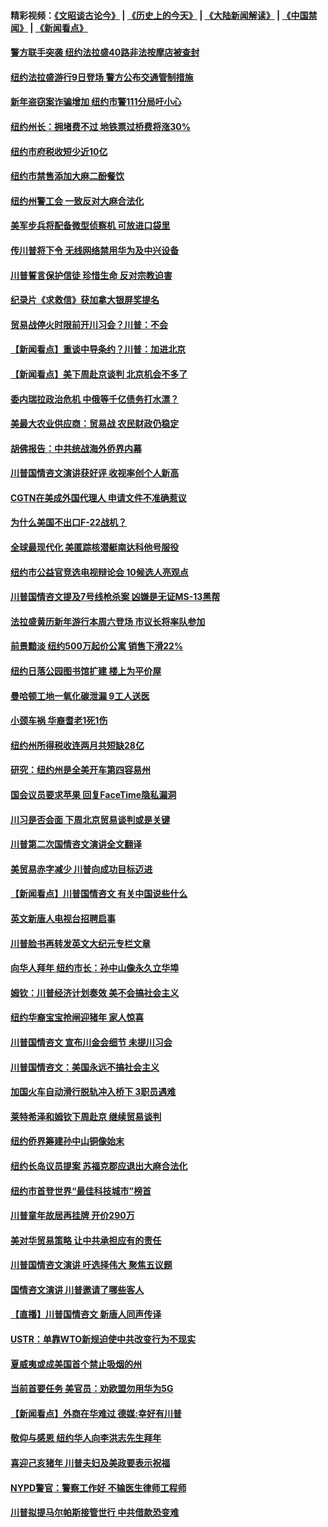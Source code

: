 #### 精彩视频：[《文昭谈古论今》](http://45.32.25.56/wenzhao) | [《历史上的今天》](http://45.32.25.56/today-in-history) | [《大陆新闻解读》](http://45.32.25.56/ntdtv-comedy) | [《中国禁闻》](http://45.32.25.56/ntdtv-news) | [《新闻看点》](http://45.32.25.56/news-insight) 

 #### [警方联手突袭 纽约法拉盛40路非法按摩店被查封](../pages/nsc412/n11031874.md?t=02081230?t=02080930) 

#### [纽约法拉盛游行9日登场 警方公布交通管制措施](../pages/nsc412/n11031884.md?t=02081230?t=02080930) 

#### [新年盗窃案诈骗增加 纽约市警111分局吁小心](../pages/nsc412/n11031868.md?t=02081230?t=02080930) 

#### [纽约州长：拥堵费不过 地铁票过桥费将涨30%](../pages/nsc412/n11031922.md?t=02081230?t=02080930) 

#### [纽约市府税收短少近10亿](../pages/nsc412/n11031890.md?t=02081230?t=02080930) 

#### [纽约市禁售添加大麻二酚餐饮](../pages/nsc412/n11031907.md?t=02081230?t=02080930) 

#### [纽约州警工会 一致反对大麻合法化](../pages/nsc412/n11031910.md?t=02081230?t=02080930) 

#### [美军步兵将配备微型侦察机 可放进口袋里](../pages/nsc412/n11031966.md?t=02081230?t=02080930) 

#### [传川普将下令 无线网络禁用华为及中兴设备](../pages/nsc412/n11031804.md?t=02081230?t=02080930) 

#### [川普誓言保护信徒 珍惜生命 反对宗教迫害](../pages/nsc412/n11031507.md?t=02081230?t=02080930) 

#### [纪录片《求救信》获加拿大银屏奖提名](../pages/nsc412/n11031336.md?t=02081230?t=02080930) 

#### [贸易战停火时限前开川习会？川普：不会](../pages/nsc412/n11031036.md?t=02081230?t=02080930) 

#### [【新闻看点】重谈中导条约？川普：加进北京](../pages/nsc412/n11031006.md?t=02081230?t=02080930) 

#### [【新闻看点】美下周赴京谈判 北京机会不多了](../pages/nsc412/n11030801.md?t=02081230?t=02080930) 

#### [委内瑞拉政治危机 中俄等千亿债务打水漂？](../pages/nsc412/n11030947.md?t=02081230?t=02080930) 

#### [美最大农业供应商：贸易战 农民财政仍稳定](../pages/nsc412/n11031011.md?t=02081230?t=02080930) 

#### [胡佛报告：中共统战海外侨界内幕](../pages/nsc412/n11030735.md?t=02081230?t=02080930) 

#### [川普国情咨文演讲获好评 收视率创个人新高](../pages/nsc412/n11029891.md?t=02081230?t=02080930) 

#### [CGTN在美成外国代理人 申请文件不准确惹议](../pages/nsc412/n11028976.md?t=02081230?t=02080930) 

#### [为什么美国不出口F-22战机？](../pages/nsc412/n11030207.md?t=02081230?t=02080930) 

#### [全球最现代化 美匿踪核潜艇南达科他号服役](../pages/nsc412/n11029826.md?t=02081230?t=02080930) 

#### [纽约市公益官竞选电视辩论会  10候选人亮观点](../pages/nsc412/n11029725.md?t=02081230?t=02080930) 

#### [川普国情咨文提及7号线枪杀案   凶嫌是无证MS-13黑帮](../pages/nsc412/n11029767.md?t=02081230?t=02080930) 

#### [法拉盛黄历新年游行本周六登场 市议长将率队参加](../pages/nsc412/n11029736.md?t=02081230?t=02080930) 

#### [前景黯淡 纽约500万起价公寓 销售下滑22%](../pages/nsc412/n11029779.md?t=02081230?t=02080930) 

#### [纽约日落公园图书馆扩建 楼上为平价屋](../pages/nsc412/n11029748.md?t=02081230?t=02080930) 

#### [曼哈顿工地一氧化碳泄漏 9工人送医](../pages/nsc412/n11029751.md?t=02081230?t=02080930) 

#### [小颈车祸 华裔耆老1死1伤](../pages/nsc412/n11029764.md?t=02081230?t=02080930) 

#### [纽约州所得税收连两月共短缺28亿](../pages/nsc412/n11029773.md?t=02081230?t=02080930) 

#### [研究：纽约州是全美开车第四容易州](../pages/nsc412/n11029776.md?t=02081230?t=02080930) 

#### [国会议员要求苹果 回复FaceTime隐私漏洞](../pages/nsc412/n11029731.md?t=02081230?t=02080930) 

#### [川习是否会面 下周北京贸易谈判或是关键](../pages/nsc412/n11029173.md?t=02081230?t=02080930) 

#### [川普第二次国情咨文演讲全文翻译](../pages/nsc412/n11029266.md?t=02081230?t=02080930) 

#### [美贸易赤字减少 川普向成功目标迈进](../pages/nsc412/n11028907.md?t=02081230?t=02080930) 

#### [【新闻看点】川普国情咨文 有关中国说些什么](../pages/nsc412/n11028748.md?t=02081230?t=02080930) 

#### [英文新唐人电视台招聘启事](../pages/nsc412/n11028817.md?t=02081230?t=02080930) 

#### [川普脸书再转发英文大纪元专栏文章](../pages/nsc412/n11028719.md?t=02081230?t=02080930) 

#### [向华人拜年 纽约市长：孙中山像永久立华埠](../pages/nsc412/n11027112.md?t=02081230?t=02080930) 

#### [姆钦：川普经济计划奏效 美不会搞社会主义](../pages/nsc412/n11028626.md?t=02081230?t=02080930) 

#### [纽约华裔宝宝抢闸迎猪年 家人惊喜](../pages/nsc412/n11027120.md?t=02081230?t=02080930) 

#### [川普国情咨文 宣布川金会细节 未提川习会](../pages/nsc412/n11027745.md?t=02081230?t=02080930) 

#### [川普国情咨文：美国永远不搞社会主义](../pages/nsc412/n11027086.md?t=02081230?t=02080930) 

#### [加国火车自动滑行脱轨冲入桥下 3职员遇难](../pages/nsc412/n11027459.md?t=02081230?t=02080930) 

#### [莱特希泽和姆钦下周赴京 继续贸易谈判](../pages/nsc412/n11026983.md?t=02081230?t=02080930) 

#### [纽约侨界筹建孙中山铜像始末](../pages/nsc412/n11027107.md?t=02081230?t=02080930) 

#### [纽约长岛议员提案 苏福克郡应退出大麻合法化](../pages/nsc412/n11027300.md?t=02081230?t=02080930) 

#### [纽约市首登世界“最佳科技城市”榜首](../pages/nsc412/n11027125.md?t=02081230?t=02080930) 

#### [川普童年故居再挂牌   开价290万](../pages/nsc412/n11027287.md?t=02081230?t=02080930) 

#### [美对华贸易策略 让中共承担应有的责任](../pages/nsc412/n11026533.md?t=02081230?t=02080930) 

#### [川普国情咨文演讲 吁选择伟大 聚焦五议题](../pages/nsc412/n11026232.md?t=02081230?t=02080930) 

#### [国情咨文演讲 川普邀请了哪些客人](../pages/nsc412/n11027007.md?t=02081230?t=02080930) 

#### [【直播】川普国情咨文 新唐人同声传译](../pages/nsc412/n11024217.md?t=02081230?t=02080930) 

#### [USTR：单靠WTO新规迫使中共改变行为不现实](../pages/nsc412/n11026504.md?t=02081230?t=02080930) 

#### [夏威夷或成美国首个禁止吸烟的州](../pages/nsc412/n11026434.md?t=02081230?t=02080930) 

#### [当前首要任务 美官员：劝欧盟勿用华为5G](../pages/nsc412/n11026496.md?t=02081230?t=02080930) 

#### [【新闻看点】外商在华难过 德媒:幸好有川普](../pages/nsc412/n11026253.md?t=02081230?t=02080930) 

#### [敬仰与感恩 纽约华人向李洪志先生拜年](../pages/nsc412/n11022605.md?t=02081230?t=02080930) 

#### [喜迎己亥猪年 川普夫妇及美政要表示祝福](../pages/nsc412/n11026157.md?t=02081230?t=02080930) 

#### [NYPD警官：警察工作好 不输医生律师工程师](../pages/nsc412/n11025353.md?t=02081230?t=02080930) 

#### [川普拟提马尔帕斯接管世行 中共借款恐变难](../pages/nsc412/n11025872.md?t=02081230?t=02080930) 

